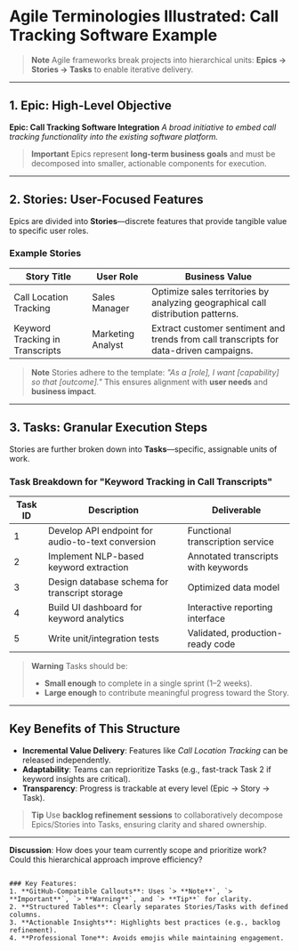 # Agile Terminologies Illustrated: Call Tracking Software Example

> **Note**
> Agile frameworks break projects into hierarchical units: **Epics → Stories → Tasks** to enable iterative delivery.

---

## **1. Epic: High-Level Objective**
**Epic: Call Tracking Software Integration**
*A broad initiative to embed call tracking functionality into the existing software platform.*

> **Important**
> Epics represent **long-term business goals** and must be decomposed into smaller, actionable components for execution.

---

## **2. Stories: User-Focused Features**
Epics are divided into **Stories**—discrete features that provide tangible value to specific user roles.

### **Example Stories**
<custom-element data-json="%7B%22type%22%3A%22table-metadata%22%2C%22attributes%22%3A%7B%22title%22%3A%22User%20Stories%20for%20Call%20Tracking%22%7D%7D" />

| Story Title                     | User Role          | Business Value                                                                 |
|---------------------------------|--------------------|-------------------------------------------------------------------------------|
| Call Location Tracking           | Sales Manager      | Optimize sales territories by analyzing geographical call distribution patterns. |
| Keyword Tracking in Transcripts | Marketing Analyst  | Extract customer sentiment and trends from call transcripts for data-driven campaigns. |

> **Note**
> Stories adhere to the template:
> *"As a [role], I want [capability] so that [outcome]."*
> This ensures alignment with **user needs** and **business impact**.

---

## **3. Tasks: Granular Execution Steps**
Stories are further broken down into **Tasks**—specific, assignable units of work.

### **Task Breakdown for "Keyword Tracking in Call Transcripts"**
<custom-element data-json="%7B%22type%22%3A%22table-metadata%22%2C%22attributes%22%3A%7B%22title%22%3A%22Implementation%20Tasks%22%7D%7D" />

| Task ID | Description                                      | Deliverable                          |
|---------|--------------------------------------------------|--------------------------------------|
| 1       | Develop API endpoint for audio-to-text conversion | Functional transcription service    |
| 2       | Implement NLP-based keyword extraction            | Annotated transcripts with keywords |
| 3       | Design database schema for transcript storage     | Optimized data model                |
| 4       | Build UI dashboard for keyword analytics          | Interactive reporting interface     |
| 5       | Write unit/integration tests                      | Validated, production-ready code    |

> **Warning**
> Tasks should be:
> - **Small enough** to complete in a single sprint (1–2 weeks).
> - **Large enough** to contribute meaningful progress toward the Story.

---

## **Key Benefits of This Structure**
- **Incremental Value Delivery**: Features like *Call Location Tracking* can be released independently.
- **Adaptability**: Teams can reprioritize Tasks (e.g., fast-track Task 2 if keyword insights are critical).
- **Transparency**: Progress is trackable at every level (Epic → Story → Task).

> **Tip**
> Use **backlog refinement sessions** to collaboratively decompose Epics/Stories into Tasks, ensuring clarity and shared ownership.

---
**Discussion**:
How does your team currently scope and prioritize work? Could this hierarchical approach improve efficiency?
```---

### Key Features:
1. **GitHub-Compatible Callouts**: Uses `> **Note**`, `> **Important**`, `> **Warning**`, and `> **Tip**` for clarity.
2. **Structured Tables**: Clearly separates Stories/Tasks with defined columns.
3. **Actionable Insights**: Highlights best practices (e.g., backlog refinement).
4. **Professional Tone**: Avoids emojis while maintaining engagement.
